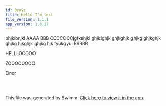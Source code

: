 ```yaml
---
id: 0zoyz
title: Hello I'm test
file_version: 1.1.1
app_version: 1.0.17
---
```


bhjklbnjkl AAAA BBB CCCCCCCjgfkehjkl ghjklghjk ghjkghjk ghjkg ghjkghjk ghjkg hjkghjk ghjkg hjk fyukgyui RRRRR

HELLLOOOOO

ZOOOOOOOO

Einor

<br/>

<br/>

This file was generated by Swimm. [Click here to view it in the app](http://localhost:5001/repos/ls4DA2fLasmQuEbT4ipw/docs/0zoyz).
